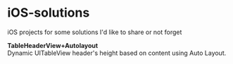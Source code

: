 iOS-solutions
=============

iOS projects for some solutions I'd like to share or not forget



**TableHeaderView+Autolayout**<br/>
Dynamic UITableView header's height based on content using Auto Layout.
